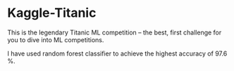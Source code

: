 # Kaggle-Titanic
This is the legendary Titanic ML competition – the best, first challenge for you to dive into ML competitions.

I have used random forest classifier to achieve the highest accuracy of 97.6 %.
